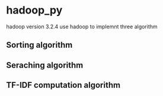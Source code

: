 # hadoop_py
hadoop version 3.2.4
use hadoop to implemnt three algorithm
## Sorting algorithm
## Seraching algorithm
## TF-IDF computation algorithm
